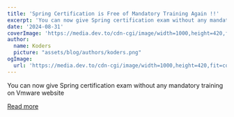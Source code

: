 ```yaml
---
title: 'Spring Certification is Free of Mandatory Training Again !!'
excerpt: 'You can now give Spring certification exam without any mandatory training on Vmware website'
date: '2024-08-31'
coverImage: 'https://media.dev.to/cdn-cgi/image/width=1000,height=420,fit=cover,gravity=auto,format=auto/https%3A%2F%2Fdev-to-uploads.s3.amazonaws.com%2Fuploads%2Farticles%2F8o7na4u2kugs6udep5y4.png'
author:
  name: Koders
  picture: "assets/blog/authors/koders.png"
ogImage:
  url: 'https://media.dev.to/cdn-cgi/image/width=1000,height=420,fit=cover,gravity=auto,format=auto/https%3A%2F%2Fdev-to-uploads.s3.amazonaws.com%2Fuploads%2Farticles%2F8o7na4u2kugs6udep5y4.png'
---
```


You can now give Spring certification exam without any mandatory training on Vmware website

[Read more](https://dev.to/javinpaul/spring-certification-is-free-of-mandatory-training-again--2o9j)
